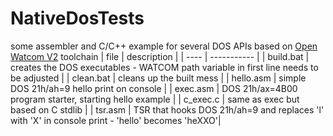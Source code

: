 # NativeDosTests
some assembler and C/C++ example for several DOS APIs based on  [Open Watcom V2](https://github.com/open-watcom/open-watcom-v2) toolchain
| file | description |
| ---- | ----------- |
| build.bat | creates the DOS executables - WATCOM path variable in first line needs to be adjusted |
| clean.bat | cleans up the built mess |
| hello.asm | simple DOS 21h/ah=9 hello print on console |
| exec.asm | DOS 21h/ax=4B00 program starter, starting hello example |
| c_exec.c | same as exec but based on C stdlib |
| tsr.asm | TSR that hooks DOS 21h/ah=9 and replaces 'l' with 'X' in console print - 'hello' becomes 'heXXO'|


